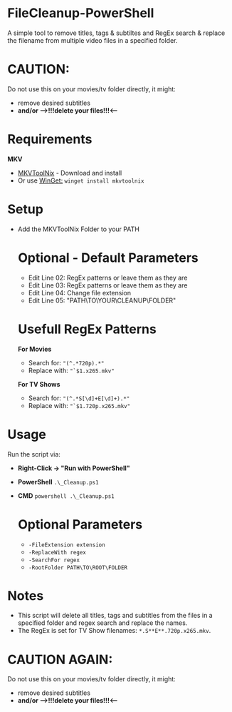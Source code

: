 # FileCleanup-PowerShell
A simple tool to remove titles, tags & subtiltes and RegEx search & replace the filename from multiple video files in a specified folder.

# **CAUTION**:
Do not use this on your movies/tv folder directly, it might:
- remove desired subtitles 
- **and/or -->!!!delete your files!!!<--**

# Requirements
  **MKV**
  - [MKVToolNix](https://mkvtoolnix.download/downloads.html#windows) - Download and install 
  - Or use [WinGet:](https://github.com/microsoft/winget-cli) ```winget install mkvtoolnix```

# Setup
- Add the MKVToolNix Folder to your PATH

    # Optional - Default Parameters
    - Edit Line 02: RegEx patterns or leave them as they are
    - Edit Line 03: RegEx patterns or leave them as they are
    - Edit Line 04: Change file extension
    - Edit Line 05: "PATH\TO\YOUR\CLEANUP\FOLDER"

    # Usefull RegEx Patterns
    **For Movies**
    - Search for: ```"(^.*720p).*"``` 
    - Replace with: ```"`$1.x265.mkv"``` 

    **For TV Shows**
    - Search for: ```"(^.*S[\d]+E[\d]+).*"```
    - Replace with: ```"`$1.720p.x265.mkv"```

# Usage
Run the script via:
- **Right-Click -> "Run with PowerShell"** 
- **PowerShell** ```.\_Cleanup.ps1```
- **CMD** ```powershell .\_Cleanup.ps1```

    # Optional Parameters
    - ```-FileExtension extension```
    - ```-ReplaceWith regex```
    - ```-SearchFor regex```
    - ```-RootFolder PATH\TO\ROOT\FOLDER```

# Notes
- This script will delete all titles, tags and subtitles from the files in a specified folder and regex search and replace the names.
- The RegEx is set for TV Show filenames: ```*.S**E**.720p.x265.mkv```.

# **CAUTION AGAIN**: 
Do not use this on your movies/tv folder directly, it might:
- remove desired subtitles 
- **and/or -->!!!delete your files!!!<--**
